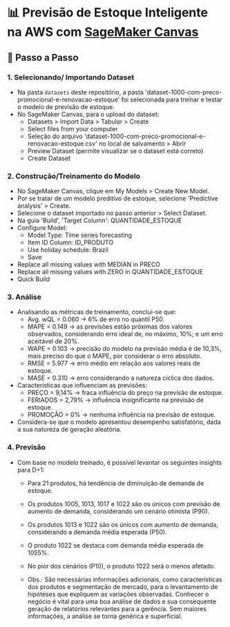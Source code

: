 # 📊 Previsão de Estoque Inteligente na AWS com [SageMaker Canvas](https://aws.amazon.com/pt/sagemaker/canvas/)

## 🚀 Passo a Passo

### 1. Selecionando/ Importando Dataset

-   Na pasta `datasets` deste repositório, a pasta 'dataset-1000-com-preco-promocional-e-renovacao-estoque' foi selecionada para treinar e testar o modelo de previsão de estoque.
-   No SageMaker Canvas, para o upload do dataset:
    - Datasets > Import Data > Tabular > Create
    - Select files from your computer
    - Seleção do arquivo 'dataset-1000-com-preco-promocional-e-renovacao-estoque.csv' no local de salvamento > Abrir
    - Preview Dataset (permite visualizar se o dataset está correto)
    - Create Dataset

### 2. Construção/Treinamento do Modelo

-   No SageMaker Canvas, clique em My Models > Create New Model.
-   Por se tratar de um modelo preditivo de estoque, selecione 'Predictive analysis' > Create.
-   Selecione o dataset importado no passo anterior > Select Dataset.
-   Na guia 'Build', 'Target Column': QUANTIDADE_ESTOQUE
-   Configure Model:
    - Model Type: Time series forecasting
    - Item ID Column: ID_PRODUTO
    - Use holiday schedule: Brazil
    - Save
- Replace all missing values with MEDIAN in PRECO
- Replace all missing values with ZERO in QUANTIDADE_ESTOQUE
- Quick Build      

### 3. Análise

-   Analisando as métricas de treinamento, conclui-se que:
    - Avg. wQL = 0.060 -> 6% de erro no quantil P50.
    - MAPE = 0.149 -> as previsões estão próximas dos valores observados, considerando erro ideal de, no máximo, 10%; e um erro aceitável de 20%.
    - WAPE = 0.103 ->  precisão do modelo na previsão média é de 10,3%, mais preciso do que o MAPE, por considerar o erro absoluto.
    - RMSE = 5.977 -> erro médio em relação aos valores reais de estoque.
    - MASE = 0.310 ->  erro considerando a natureza cíclica dos dados.
-   Características que influenciam as previsões:
    - PREÇO = 9,14% -> fraca influência do preço na previsão de estoque.
    - FERIADOS = 2,79% -> influência insignificante na previsão de estoque.
    - PROMOÇÃO = 0% -> nenhuma influência na previsão de estoque.
-   Considera-se que o modelo apresentou desempenho satisfatório, dada a sua natureza de geração aleatória.

### 4. Previsão

-  Com base no modelo treinado, é possível levantar os seguintes insights para D+1:
    - Para 21 produtos, há tendência de diminuição de demanda de estoque.
    - Os produtos 1005, 1013, 1017 e 1022 são os únicos com previsão de aumento de demanda, considerando um cenário otimista (P90).
    - Os produtos 1013 e 1022 são os únicos com aumento de demanda, considerando a demanda média esperada (P50). 
    - O produto 1022 se destaca com demanda média esperada de 1055%.
    - No pior dos cenários (P10), o produto 1022 será o menos afetado.
      
    - Obs.: São necessárias informações adicionais, como características dos produtos e segmentação de mercado, para o levantamento de hipóteses que expliquem as variações observadas. Conhecer o negócio é vital para uma boa análise de dados e sua consequente geração de relatórios relevantes para a gerência. Sem maiores informações, a análise se torna genérica e superficial.

